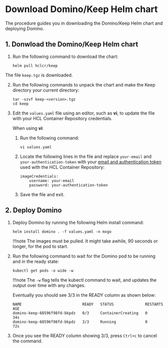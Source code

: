 # Download Domino/Keep Helm chart

The procedure guides you in downloading the Domino/Keep Helm chart and deploying Domino.

## 1. Donwload the Domino/Keep Helm chart

1. Run the following command to download the chart:

    ```
    helm pull hclcr/keep
    ```

The file `keep.tgz` is downloaded. 

2. Run the following commands to unpack the chart and make the Keep directory your current directory:

    ```
    tar -xzvf keep-<version>.tgz
    cd keep
    ```

3. Edit the `values.yaml` file using an editor, such as **vi**, to update the file with your HCL Container Repository credentials.

    When using **vi**:

    1. Run the following command:

        ```
        vi values.yaml
        ```

    2. Locate the following lines in the file and replace `your-email` and   `your-authentication-token` with your [email and authentication token](k3sinstall.md#5-obtain-your-authentication-token-from-hcl-container-repository) used with the HCL Container Repository:

        ```
        imageCredentials:
            username: your-email
            password: your-authentication-token
        ```

    3. Save the file and exit.  
    
## 2. Deploy Domino 

1. Deploy Domino by running the following Helm install command: 

    ```
    helm install domino . -f values.yaml -n mxgo
    ```

    !!!note
        The images must be pulled. It might take awhile, 90 seconds or longer, for the pod to start.

2. Run the following command to wait for the Domino pod to be running and in the ready state:

    ```
    kubectl get pods -o wide -w
    ```

    !!!note
        The `-w` flag tells the kubectl command to wait, and updates the output over time with any changes.

    Eventually you should see 3/3 in the READY column as shown below:

    ```
    NAME                           READY   STATUS              RESTARTS   AGE
    domino-keep-68596f98fd-bkpdz   0/3     ContainerCreating   0          34s
    domino-keep-68596f98fd-bkpdz   3/3     Running             0          72s
    ```

3. Once you see the READY column showing 3/3, press `Ctrl+c` to cancel the command.